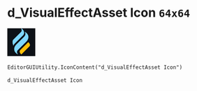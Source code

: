 # d_VisualEffectAsset Icon `64x64`
<img src="/img/d_VisualEffectAsset%20Icon.png" width=64 height=64>

``` CSharp
EditorGUIUtility.IconContent("d_VisualEffectAsset Icon")
```
```
d_VisualEffectAsset Icon
```
